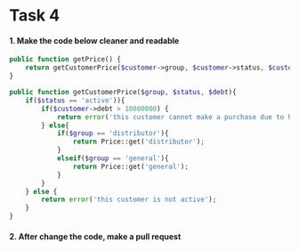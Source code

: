 # Task 4

#### 1. Make the code below cleaner and readable

```php
public function getPrice() { 
    return getCustomerPrice($customer->group, $customer->status, $customer->debt);
}

public function getCustomerPrice($group, $status, $debt){
    if($status == 'active')){
        if($customer->debt > 10000000) {
            return error('this customer cannot make a purchase due to his debt over limit');
        } else{
            if($group == 'distributor'){
                return Price::get('distributor');
            }
            elseif($group == 'general'){
                return Price::get('general');
            }
        }
    } else {
        return error('this customer is not active');
    }
}
```

#### 2. After change the code, make a pull request